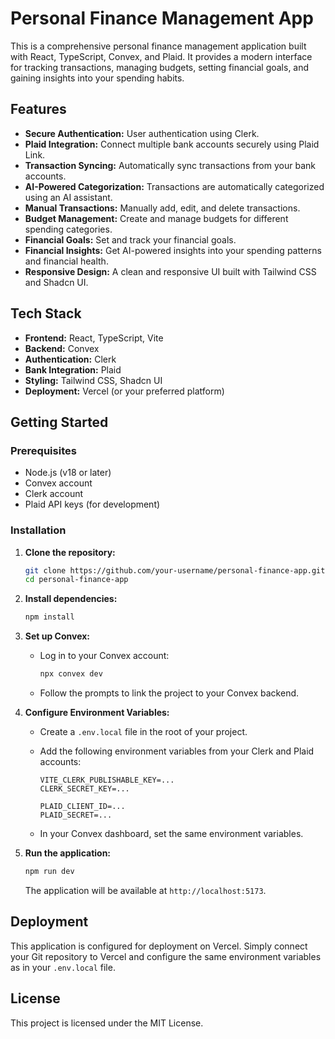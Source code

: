 # Personal Finance Management App

This is a comprehensive personal finance management application built with React, TypeScript, Convex, and Plaid. It provides a modern interface for tracking transactions, managing budgets, setting financial goals, and gaining insights into your spending habits.

## Features

- **Secure Authentication:** User authentication using Clerk.
- **Plaid Integration:** Connect multiple bank accounts securely using Plaid Link.
- **Transaction Syncing:** Automatically sync transactions from your bank accounts.
- **AI-Powered Categorization:** Transactions are automatically categorized using an AI assistant.
- **Manual Transactions:** Manually add, edit, and delete transactions.
- **Budget Management:** Create and manage budgets for different spending categories.
- **Financial Goals:** Set and track your financial goals.
- **Financial Insights:** Get AI-powered insights into your spending patterns and financial health.
- **Responsive Design:** A clean and responsive UI built with Tailwind CSS and Shadcn UI.

## Tech Stack

- **Frontend:** React, TypeScript, Vite
- **Backend:** Convex
- **Authentication:** Clerk
- **Bank Integration:** Plaid
- **Styling:** Tailwind CSS, Shadcn UI
- **Deployment:** Vercel (or your preferred platform)

## Getting Started

### Prerequisites

- Node.js (v18 or later)
- Convex account
- Clerk account
- Plaid API keys (for development)

### Installation

1.  **Clone the repository:**

    ```bash
    git clone https://github.com/your-username/personal-finance-app.git
    cd personal-finance-app
    ```

2.  **Install dependencies:**

    ```bash
    npm install
    ```

3.  **Set up Convex:**

    - Log in to your Convex account:
      ```bash
      npx convex dev
      ```
    - Follow the prompts to link the project to your Convex backend.

4.  **Configure Environment Variables:**

    - Create a `.env.local` file in the root of your project.
    - Add the following environment variables from your Clerk and Plaid accounts:

      ```
      VITE_CLERK_PUBLISHABLE_KEY=...
      CLERK_SECRET_KEY=...

      PLAID_CLIENT_ID=...
      PLAID_SECRET=...
      ```

    - In your Convex dashboard, set the same environment variables.

5.  **Run the application:**

    ```bash
    npm run dev
    ```

    The application will be available at `http://localhost:5173`.

## Deployment

This application is configured for deployment on Vercel. Simply connect your Git repository to Vercel and configure the same environment variables as in your `.env.local` file.

## License

This project is licensed under the MIT License.
